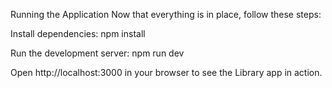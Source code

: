 Running the Application
Now that everything is in place, follow these steps:

Install dependencies:
npm install

Run the development server:
npm run dev

Open http://localhost:3000 in your browser to see the Library app in action.
